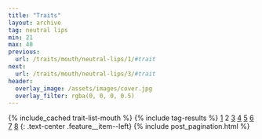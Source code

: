 ```yaml
---
title: "Traits"
layout: archive
tag: neutral lips
min: 21
max: 40
previous:
  url: /traits/mouth/neutral-lips/1/#trait
next:
  url: /traits/mouth/neutral-lips/3/#trait
header:
  overlay_image: /assets/images/cover.jpg
  overlay_filter: rgba(0, 0, 0, 0.5)
---
```

{% include_cached trait-list-mouth %}
{% include tag-results %}
[1](/traits/mouth/neutral-lips/1/#trait) 2 [3](/traits/mouth/neutral-lips/3/#trait) [4](/traits/mouth/neutral-lips/4/#trait) [5](/traits/mouth/neutral-lips/5/#trait) [6](/traits/mouth/neutral-lips/6/#trait) [7](/traits/mouth/neutral-lips/7/#trait) [8](/traits/mouth/neutral-lips/8/#trait) 
{: .text-center .feature__item--left}
{% include post_pagination.html %}
